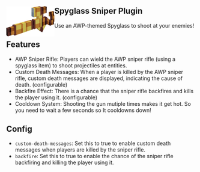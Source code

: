 ## Spyglass Sniper Plugin<img src="https://github.com/NopeNotDark/Sniper/blob/main/icon.png?raw=true" height="80" width="128" align="left"></img>
Use an AWP-themed Spyglass to shoot at your enemies!

## Features
- AWP Sniper Rifle: Players can wield the AWP sniper rifle (using a spyglass item) to shoot projectiles at entities.
- Custom Death Messages: When a player is killed by the AWP sniper rifle, custom death messages are displayed, indicating the cause of death. (configurable)
- Backfire Effect: There is a chance that the sniper rifle backfires and kills the player using it. (configurable)
- Cooldown System: Shooting the gun mutiple times makes it get hot. So you need to wait a few seconds so It cooldowns down!

## Config
- `custom-death-messages`: Set this to true to enable custom death messages when players are killed by the sniper rifle.
- `backfire`: Set this to true to enable the chance of the sniper rifle backfiring and killing the player using it.

